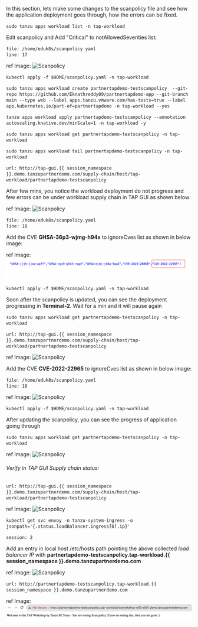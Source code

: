 In this section, lets make some changes to the scanpolicy file and see how the application deployment goes through, how the errors can be fixed. 

```execute
sudo tanzu apps workload list -n tap-workload
```

Edit scanpolicy and Add "Critical" to notAllowedSeverities list: 

```editor:open-file
file: /home/eduk8s/scanpolicy.yaml
line: 17
```

ref Image: ![Scanpolicy](images/scanpolicy-1.png)

```execute
kubectl apply -f $HOME/scanpolicy.yaml -n tap-workload
```

```execute
sudo tanzu apps workload create partnertapdemo-testscanpolicy  --git-repo https://github.com/Eknathreddy09/partnertapdemo-app --git-branch main --type web --label apps.tanzu.vmware.com/has-tests=true --label app.kubernetes.io/part-of=partnertapdemo -n tap-workload --yes
```

```execute
tanzu apps workload apply partnertapdemo-testscanpolicy --annotation autoscaling.knative.dev/minScale=1 -n tap-workload -y
```

```execute
sudo tanzu apps workload get partnertapdemo-testscanpolicy -n tap-workload
```

```execute-2
sudo tanzu apps workload tail partnertapdemo-testscanpolicy -n tap-workload
```

```dashboard:open-url
url: http://tap-gui.{{ session_namespace }}.demo.tanzupartnerdemo.com/supply-chain/host/tap-workload/partnertapdemo-testscanpolicy
```

After few mins, you notice the workload deployment do not progress and few errors can be under workload supply chain in TAP GUI as shown below: 

ref Image: ![Scanpolicy](images/scan-1.png)

```editor:open-file
file: /home/eduk8s/scanpolicy.yaml
line: 18
```

Add the CVE **GHSA-36p3-wjmg-h94x** to ignoreCves list as shown in below image: 

ref Image: ![Scanpolicy](images/scan-2.png)

```execute
kubectl apply -f $HOME/scanpolicy.yaml -n tap-workload
```

Soon after the scanpolicy is updated, you can see the deployment progressing in **Terminal-2**. Wait for a min and it will pause again

```execute
sudo tanzu apps workload get partnertapdemo-testscanpolicy -n tap-workload
```

```dashboard:open-url
url: http://tap-gui.{{ session_namespace }}.demo.tanzupartnerdemo.com/supply-chain/host/tap-workload/partnertapdemo-testscanpolicy
```

ref Image: ![Scanpolicy](images/scan-3.png)

Add the CVE **CVE-2022-22965** to ignoreCves list as shown in below image: 

```editor:open-file
file: /home/eduk8s/scanpolicy.yaml
line: 18
```

ref Image: ![Scanpolicy](images/scan-4.png)

```execute
kubectl apply -f $HOME/scanpolicy.yaml -n tap-workload
```

After updating the scanpolicy, you can see the progress of application going through

```execute
sudo tanzu apps workload get partnertapdemo-testscanpolicy -n tap-workload
```

ref Image: ![Scanpolicy](images/scan-5.png)

###### Verify in TAP GUI Supply chain status: 

```dashboard:open-url
url: http://tap-gui.{{ session_namespace }}.demo.tanzupartnerdemo.com/supply-chain/host/tap-workload/partnertapdemo-testscanpolicy
```

ref Image: ![Scanpolicy](images/scan-6.png)

```execute
kubectl get svc envoy -n tanzu-system-ingress -o jsonpath='{.status.loadBalancer.ingress[0].ip}'
```

```terminal:interrupt
session: 2
```

Add an entry in local host /etc/hosts path pointing the above collected *load balancer IP* with **partnertapdemo-testscanpolicy.tap-workload.{{ session_namespace }}.demo.tanzupartnerdemo.com**

ref Image: ![Scanpolicy](images/scan-7.png)

```dashboard:open-url
url: http://partnertapdemo-testscanpolicy.tap-workload.{{ session_namespace }}.demo.tanzupartnerdemo.com
```

ref Image: ![Scanpolicy](images/scan-8.png)
